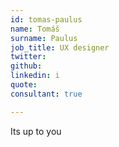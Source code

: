 ```yaml
---
id: tomas-paulus
name: Tomáš
surname: Paulus
job_title: UX designer
twitter: 
github: 
linkedin: i
quote:
consultant: true

---
```


Its up to you 
